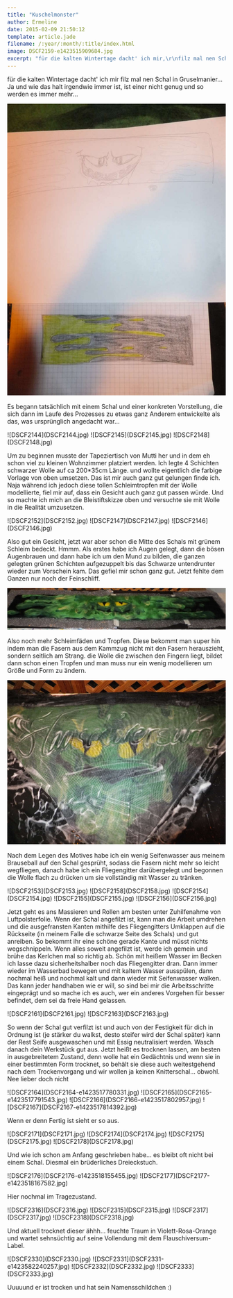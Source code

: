 ```yaml
---
title: "Kuschelmonster"
author: Ermeline
date: 2015-02-09 21:50:12
template: article.jade
filename: /:year/:month/:title/index.html
image: DSCF2159-e1423515909684.jpg
excerpt: "für die kalten Wintertage dacht' ich mir,\r\nfilz mal nen Schal in Gruselmanier..."
---
```


für die kalten Wintertage dacht' ich mir filz mal nen Schal in
Gruselmanier... Ja und wie das halt irgendwie immer ist, ist einer nicht
genug und so werden es immer mehr...  

![DSCF2159](DSCF2159-e1423515909684.jpg)


Es begann tatsächlich mit einem Schal und einer konkreten Vorstellung,
die sich dann im Laufe des Prozesses zu etwas ganz Anderem entwickelte
als das, was ursprünglich angedacht war...

<div class="slideshow_landscape">
![DSCF2144](DSCF2144.jpg)
![DSCF2145](DSCF2145.jpg)
![DSCF2148](DSCF2148.jpg)
</div>

Um zu beginnen musste der Tapeziertisch von Mutti her und in dem eh
schon viel zu kleinen Wohnzimmer platziert werden. Ich legte 4 Schichten
schwarzer Wolle auf ca 200\*35cm Länge. und wollte eigentlich die
farbige Vorlage von oben umsetzen. Das ist mir auch ganz gut gelungen
finde ich. Naja während ich jedoch diese tollen Schleimtropfen mit der
Wolle modellierte, fiel mir auf, dass ein Gesicht auch ganz gut passen
würde. Und so machte ich mich an die Bleistiftskizze oben und versuchte
sie mit Wolle in die Realität umzusetzen.

<div class="slideshow_landscape">
![DSCF2152](DSCF2152.jpg)
![DSCF2147](DSCF2147.jpg)
![DSCF2146](DSCF2146.jpg)
</div>

Also gut ein Gesicht, jetzt war aber schon die Mitte des Schals mit
grünem Schleim bedeckt. Hmmm. Als erstes habe ich Augen gelegt, dann die
bösen Augenbrauen und dann habe ich um den Mund zu bilden, die ganzen
gelegten grünen Schichten aufgezuppelt bis das Schwarze untendrunter
wieder zum Vorschein kam. Das gefiel mir schon ganz gut. Jetzt fehlte
dem Ganzen nur noch der Feinschliff.

![DSCF2151](DSCF2151-e1423516615410.jpg)

Also noch mehr Schleimfäden und Tropfen. Diese bekommt man super hin
indem man die Fasern aus dem Kammzug nicht mit den Fasern herauszieht,
sondern seitlich am Strang. die Wolle die zwischen den Fingern liegt,
bildet dann schon einen Tropfen und man muss nur ein wenig modellieren
um Größe und Form zu ändern.

![DSCF2173](DSCF2173.jpg)

Nach dem Legen des Motives habe ich ein wenig Seifenwasser aus meinem
Brauseball auf den Schal gesprüht, sodass die Fasern nicht mehr so
leicht wegfliegen, danach habe ich ein Fliegengitter darübergelegt und
begonnen die Wolle flach zu drücken um sie vollständig mit Wasser zu
tränken.

<div class="slideshow_landscape">
![DSCF2153](DSCF2153.jpg)
![DSCF2158](DSCF2158.jpg)
![DSCF2154](DSCF2154.jpg)
![DSCF2155](DSCF2155.jpg)
![DSCF2156](DSCF2156.jpg)
</div>

Jetzt geht es ans Massieren und Rollen am besten unter Zuhilfenahme von
Luftpolsterfolie. Wenn der Schal angefilzt ist, kann man die Arbeit
umdrehen und die ausgefransten Kanten mithilfe des Fliegengitters
Umklappen auf die Rückseite (in meinem Falle die schwarze Seite des
Schals) und gut anreiben. So bekommt ihr eine schöne gerade Kante und
müsst nichts wegschnippeln. Wenn alles soweit angefilzt ist, werde ich
gemein und brühe das Kerlchen mal so richtig ab. Schön mit heißem Wasser
im Becken ich lasse dazu sicherheitshalber noch das Fliegengitter dran.
Dann immer wieder im Wasserbad bewegen und mit kaltem Wasser ausspülen,
dann nochmal heiß und nochmal kalt und dann wieder mit Seifenwasser
walken. Das kann jeder handhaben wie er will, so sind bei mir die
Arbeitsschritte eingeprägt und so mache ich es auch, wer ein anderes
Vorgehen für besser befindet, dem sei da freie Hand gelassen.

<div class="slideshow_landscape">
![DSCF2161](DSCF2161.jpg)
![DSCF2163](DSCF2163.jpg)
</div>

So wenn der Schal gut verfilzt ist und auch von der Festigkeit für dich
in Ordnung ist (je stärker du walkst, desto steifer wird der Schal
später) kann der Rest Seife ausgewaschen und mit Essig neutralisiert
werden. Wasch danach dein Werkstück gut aus. Jetzt heißt es trocknen
lassen, am besten in ausgebreitetem Zustand, denn wolle hat ein
Gedächtnis und wenn sie in einer bestimmten Form trocknet, so behält sie
diese auch weitestgehend nach dem Trockenvorgang und wir wollen ja
keinen Knitterschal... obwohl. Nee lieber doch nicht

<div class="slideshow_landscape">
![DSCF2164](DSCF2164-e1423517780331.jpg)
![DSCF2165](DSCF2165-e1423517791543.jpg)
![DSCF2166](DSCF2166-e1423517802957.jpg)
![DSCF2167](DSCF2167-e1423517814392.jpg)
</div>

Wenn er denn Fertig ist sieht er so aus.  

<div class="slideshow_landscape">
![DSCF2171](DSCF2171.jpg)
![DSCF2174](DSCF2174.jpg)
![DSCF2175](DSCF2175.jpg)
![DSCF2178](DSCF2178.jpg)
</div>

Und wie ich schon am Anfang geschrieben habe... es bleibt oft nicht bei
einem Schal. Diesmal ein brüderliches Dreieckstuch.  

<div class="slideshow_landscape">
![DSCF2176](DSCF2176-e1423518155455.jpg)
![DSCF2177](DSCF2177-e1423518167582.jpg)
</div>

Hier nochmal im Tragezustand.  

<div class="slideshow_landscape">
![DSCF2316](DSCF2316.jpg)
![DSCF2315](DSCF2315.jpg)
![DSCF2317](DSCF2317.jpg)
![DSCF2318](DSCF2318.jpg)
</div>

Und aktuell trocknet dieser ähhh... feuchte Traum in Violett-Rosa-Orange
und wartet sehnsüchtig auf seine Vollendung mit dem
Flauschiversum-Label.  

<div class="slideshow_landscape">
![DSCF2330](DSCF2330.jpg)
![DSCF2331](DSCF2331-e1423582240257.jpg)
![DSCF2332](DSCF2332.jpg)
![DSCF2333](DSCF2333.jpg)
</div>

Uuuuund er ist trocken und hat sein Namensschildchen :)  
